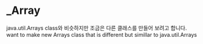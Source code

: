 # _Array
java.util.Arrays class와 비슷하지만 조금은 다른 클래스를 만들어 보려고 합니다.
want to make new Arrays class that is different but simillar to java.util.Arrays
